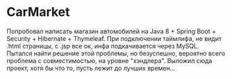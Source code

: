 # CarMarket
Попробовал написать магазин автомобилей на Java 8 + Spring Boot + Security + Hibernate + Thymeleaf. 
При подключении таймлифа, не видит .html страницы, с .jsp все ок, инфа подкачивается через MySQL.
Пытался найти решение этой проблемы, но безуспешно, вероятно всего проблема с совместимостью, на уровне "хэндлера".
Выложил сюда проект, хотя бы что то, пусть лежит до лучших времен...
